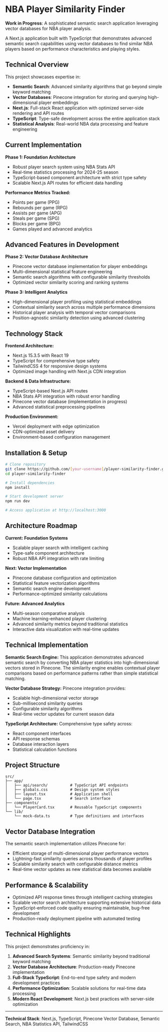 # NBA Player Similarity Finder

**Work in Progress**: A sophisticated semantic search application leveraging vector databases for NBA player analysis.

A Next.js application built with TypeScript that demonstrates advanced semantic search capabilities using vector databases to find similar NBA players based on performance characteristics and playing styles.

## Technical Overview

This project showcases expertise in:

- **Semantic Search**: Advanced similarity algorithms that go beyond simple keyword matching
- **Vector Databases**: Pinecone integration for storing and querying high-dimensional player embeddings
- **Next.js**: Full-stack React application with optimized server-side rendering and API routes
- **TypeScript**: Type-safe development across the entire application stack
- **Statistical Analysis**: Real-world NBA data processing and feature engineering

## Current Implementation

**Phase 1: Foundation Architecture**
- Robust player search system using NBA Stats API
- Real-time statistics processing for 2024-25 season
- TypeScript-based component architecture with strict type safety
- Scalable Next.js API routes for efficient data handling

**Performance Metrics Tracked:**
- Points per game (PPG)
- Rebounds per game (RPG) 
- Assists per game (APG)
- Steals per game (SPG)
- Blocks per game (BPG)
- Games played and advanced analytics

## Advanced Features in Development

**Phase 2: Vector Database Architecture**
- Pinecone vector database implementation for player embeddings
- Multi-dimensional statistical feature engineering
- Semantic search algorithms with configurable similarity thresholds
- Optimized vector similarity scoring and ranking systems

**Phase 3: Intelligent Analytics**
- High-dimensional player profiling using statistical embeddings
- Contextual similarity search across multiple performance dimensions
- Historical player analysis with temporal vector comparisons
- Position-agnostic similarity detection using advanced clustering

## Technology Stack

**Frontend Architecture:**
- Next.js 15.3.5 with React 19
- TypeScript for comprehensive type safety
- TailwindCSS 4 for responsive design systems
- Optimized image handling with Next.js CDN integration

**Backend & Data Infrastructure:**
- TypeScript-based Next.js API routes
- NBA Stats API integration with robust error handling
- Pinecone vector database (implementation in progress)
- Advanced statistical preprocessing pipelines

**Production Environment:**
- Vercel deployment with edge optimization
- CDN-optimized asset delivery
- Environment-based configuration management

## Installation & Setup

```bash
# Clone repository
git clone https://github.com/[your-username]/player-similarity-finder.git
cd player-similarity-finder

# Install dependencies
npm install

# Start development server
npm run dev

# Access application at http://localhost:3000
```

## Architecture Roadmap

**Current: Foundation Systems**
- Scalable player search with intelligent caching
- Type-safe component architecture
- Robust NBA API integration with rate limiting

**Next: Vector Implementation**
- Pinecone database configuration and optimization
- Statistical feature vectorization algorithms
- Semantic search engine development
- Performance-optimized similarity calculations

**Future: Advanced Analytics**
- Multi-season comparative analysis
- Machine learning-enhanced player clustering
- Advanced similarity metrics beyond traditional statistics
- Interactive data visualization with real-time updates

## Technical Implementation

**Semantic Search Engine:**
This application demonstrates advanced semantic search by converting NBA player statistics into high-dimensional vectors stored in Pinecone. The similarity engine enables contextual player comparisons based on performance patterns rather than simple statistical matching.

**Vector Database Strategy:**
Pinecone integration provides:
- Scalable high-dimensional vector storage
- Sub-millisecond similarity queries
- Configurable similarity algorithms
- Real-time vector updates for current season data

**TypeScript Architecture:**
Comprehensive type safety across:
- React component interfaces
- API response schemas  
- Database interaction layers
- Statistical calculation functions

## Project Structure

```
src/
├── app/
│   ├── api/search/          # TypeScript API endpoints
│   ├── globals.css          # Design system styles
│   ├── layout.tsx           # Application shell
│   └── page.tsx             # Search interface
├── components/
│   └── PlayerCard.tsx       # Reusable TypeScript components
└── lib/
    └── mock-data.ts         # Type definitions and interfaces
```

## Vector Database Integration

The semantic search implementation utilizes Pinecone for:
- Efficient storage of multi-dimensional player performance vectors
- Lightning-fast similarity queries across thousands of player profiles
- Scalable similarity search with configurable distance metrics
- Real-time vector updates as new statistical data becomes available

## Performance & Scalability

- Optimized API response times through intelligent caching strategies
- Scalable vector search architecture supporting extensive historical data
- TypeScript-enforced code quality ensuring maintainable, bug-free development
- Production-ready deployment pipeline with automated testing

## Technical Highlights

This project demonstrates proficiency in:

1. **Advanced Search Systems**: Semantic similarity beyond traditional keyword matching
2. **Vector Database Architecture**: Production-ready Pinecone implementation
3. **Full-Stack TypeScript**: End-to-end type safety and modern development practices
4. **Performance Optimization**: Scalable solutions for real-time data processing
5. **Modern React Development**: Next.js best practices with server-side optimization

---

**Technical Stack**: Next.js, TypeScript, Pinecone Vector Database, Semantic Search, NBA Statistics API, TailwindCSS
